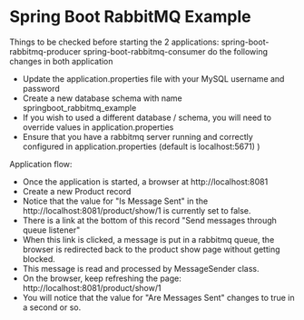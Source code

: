 # Spring Boot RabbitMQ Example


Things to be checked before starting the 2 applications:
spring-boot-rabbitmq-producer
spring-boot-rabbitmq-consumer
do the following changes in both application

* Update the application.properties file with your MySQL username and password
* Create a new database schema with name springboot_rabbitmq_example
* If you wish to used a different database / schema, you will need to override values in application.properties
* Ensure that you have a rabbitmq server running and correctly configured in application.properties (default is localhost:5671) )

Application flow:
 
* Once the application is started, a browser at http://localhost:8081
* Create a new Product record
* Notice that the value for "Is Message Sent" in the http://localhost:8081/product/show/1 is currently set to false.
* There is a link at the bottom of this record "Send messages through queue listener"
* When this link is clicked, a message is put in a rabbitmq queue, the browser is redirected back to the product show page without getting blocked. 
* This message is read and processed by MessageSender class.
* On the browser, keep refreshing the page: http://localhost:8081/product/show/1 
* You will notice that the value for "Are Messages Sent" changes to true in a second or so. 